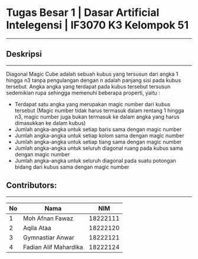 # **Tugas Besar 1 | Dasar Artificial Intelegensi | IF3070 K3 Kelompok 51**  
_______

## Deskripsi
_______
Diagonal Magic Cube adalah sebuah kubus yang tersusun dari angka 1 hingga n3 tanpa pengulangan dengan n adalah panjang sisi pada kubus tersebut. Angka angka yang terdapat pada kubus tersebut tersusun sedemikian rupa sehingga memenuhi beberapa properti, yaitu : 
- Terdapat satu angka yang merupakan magic number dari kubus tersebut (Magic number tidak harus termasuk dalam rentang 1 hingga n3, magic number juga bukan termasuk ke dalam angka yang 
  harus dimasukkan ke dalam kubus)
- Jumlah angka-angka untuk setiap baris sama dengan magic number
- Jumlah angka-angka untuk setiap kolom sama dengan magic number
- Jumlah angka-angka untuk setiap tiang sama dengan magic number
- Jumlah angka-angka untuk seluruh diagonal ruang pada kubus sama dengan magic number
- Jumlah angka-angka untuk seluruh diagonal pada suatu potongan bidang dari kubus sama dengan magic number

## Contributors:
_______

| **No** | **Nama**               | **NIM**       |
| ------ | ---------------------- | ------------- |
| 1      | Moh Afnan Fawaz        | 18222111      |
| 2      | Aqila Ataa             | 18222120      |
| 3      | Gymnastiar Anwar       | 18222121      |
| 4      | Fadian Alif Mahardika  | 18222124      |


